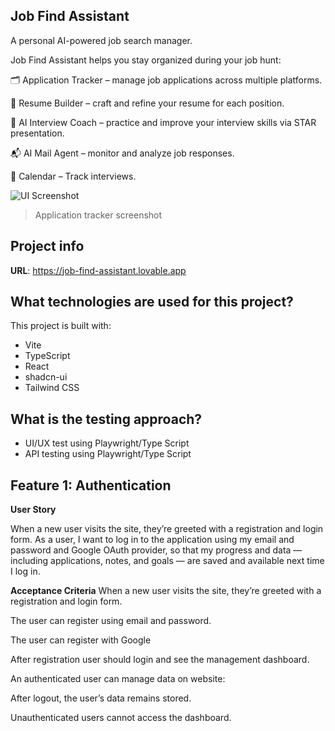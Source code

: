 ## Job Find Assistant

A personal AI-powered job search manager.

Job Find Assistant helps you stay organized during your job hunt:

🗂 Application Tracker – manage job applications across multiple platforms.

🧾 Resume Builder – craft and refine your resume for each position.

🤖 AI Interview Coach – practice and improve your interview skills via STAR presentation.

📬 AI Mail Agent – monitor and analyze job responses.

📅 Calendar – Track interviews.

![UI Screenshot](.public/images/Screenshot1.png)
> Application tracker screenshot


## Project info

**URL**: https://job-find-assistant.lovable.app

## What technologies are used for this project?

This project is built with:

- Vite
- TypeScript
- React
- shadcn-ui
- Tailwind CSS

## What is the testing approach?

- UI/UX test using Playwright/Type Script
- API testing using Playwright/Type Script

## Feature 1: Authentication

**User Story**

When a new user visits the site, they’re greeted with a registration and login form.
As a user,
I want to log in to the application using my email and password and Google OAuth provider,
so that my progress and data — including applications, notes, and goals — are saved and available next time I log in.

**Acceptance Criteria**
When a new user visits the site, they’re greeted with a registration and login form.

The user can register using email and password.

The user can register with Google

After registration user should login and see the management dashboard.

An authenticated user can manage data on website:

After logout, the user’s data remains stored.

Unauthenticated users cannot access the dashboard.

